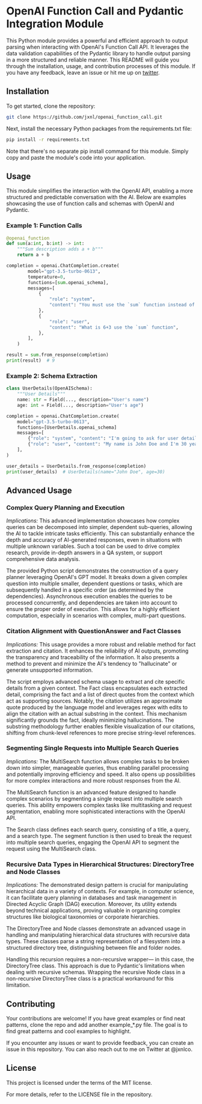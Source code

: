 # OpenAI Function Call and Pydantic Integration Module

This Python module provides a powerful and efficient approach to output parsing when interacting with OpenAI's Function Call API. It leverages the data validation capabilities of the Pydantic library to handle output parsing in a more structured and reliable manner. This README will guide you through the installation, usage, and contribution processes of this module.
If you have any feedback, leave an issue or hit me up on [twitter](https://twitter.com/jxnlco). 


## Installation

To get started, clone the repository:

```bash
git clone https://github.com/jxnl/openai_function_call.git
```

Next, install the necessary Python packages from the requirements.txt file:

```bash
pip install -r requirements.txt
```

Note that there's no separate pip install command for this module. Simply copy and paste the module's code into your application.

## Usage

This module simplifies the interaction with the OpenAI API, enabling a more structured and predictable conversation with the AI. Below are examples showcasing the use of function calls and schemas with OpenAI and Pydantic.

### Example 1: Function Calls

```python
@openai_function
def sum(a:int, b:int) -> int:
    """Sum description adds a + b"""
    return a + b

completion = openai.ChatCompletion.create(
        model="gpt-3.5-turbo-0613",
        temperature=0,
        functions=[sum.openai_schema],
        messages=[
            {
                "role": "system",
                "content": "You must use the `sum` function instead of adding yourself.",
            },
            {
                "role": "user",
                "content": "What is 6+3 use the `sum` function",
            },
        ],
    )

result = sum.from_response(completion)
print(result)  # 9
```

### Example 2: Schema Extraction

```python
class UserDetails(OpenAISchema):
    """User Details"""
    name: str = Field(..., description="User's name")
    age: int = Field(..., description="User's age")

completion = openai.ChatCompletion.create(
    model="gpt-3.5-turbo-0613",
    functions=[UserDetails.openai_schema]
    messages=[
        {"role": "system", "content": "I'm going to ask for user details. Use UserDetails to parse this data."},
        {"role": "user", "content": "My name is John Doe and I'm 30 years old."},
    ],
)

user_details = UserDetails.from_response(completion)
print(user_details)  # UserDetails(name="John Doe", age=30)
```

## Advanced Usage

### Complex Query Planning and Execution

*Implications:* This advanced implementation showcases how complex queries can be decomposed into simpler, dependent sub-queries, allowing the AI to tackle intricate tasks efficiently. This can substantially enhance the depth and accuracy of AI-generated responses, even in situations with multiple unknown variables. Such a tool can be used to drive complex research, provide in-depth answers in a QA system, or support comprehensive data analysis.

The provided Python script demonstrates the construction of a query planner leveraging OpenAI's GPT model. It breaks down a given complex question into multiple smaller, dependent questions or tasks, which are subsequently handled in a specific order (as determined by the dependencies). Asynchronous execution enables the queries to be processed concurrently, and dependencies are taken into account to ensure the proper order of execution. This allows for a highly efficient computation, especially in scenarios with complex, multi-part questions.

### Citation Alignment with QuestionAnswer and Fact Classes

*Implications:* This usage provides a more robust and reliable method for fact extraction and citation. It enhances the reliability of AI outputs, promoting the transparency and traceability of the information. It also presents a method to prevent and minimize the AI's tendency to "hallucinate" or generate unsupported information.

The script employs advanced schema usage to extract and cite specific details from a given context. The Fact class encapsulates each extracted detail, comprising the fact and a list of direct quotes from the context which act as supporting sources. Notably, the citation utilizes an approximate quote produced by the language model and leverages regex with edits to align the citation with an actual substring in the context. This mechanism significantly grounds the fact, ideally minimizing hallucinations. The substring methodology further enables flexible visualization of our citations, shifting from chunk-level references to more precise string-level references.

### Segmenting Single Requests into Multiple Search Queries

*Implications:* The MultiSearch function allows complex tasks to be broken down into simpler, manageable queries, thus enabling parallel processing and potentially improving efficiency and speed. It also opens up possibilities for more complex interactions and more robust responses from the AI.

The MultiSearch function is an advanced feature designed to handle complex scenarios by segmenting a single request into multiple search queries. This ability empowers complex tasks like multitasking and request segmentation, enabling more sophisticated interactions with the OpenAI API.

The Search class defines each search query, consisting of a title, a query, and a search type. The segment function is then used to break the request into multiple search queries, engaging the OpenAI API to segment the request using the MultiSearch class.

### Recursive Data Types in Hierarchical Structures: DirectoryTree and Node Classes

*Implications:* The demonstrated design pattern is crucial for manipulating hierarchical data in a variety of contexts. For example, in computer science, it can facilitate query planning in databases and task management in Directed Acyclic Graph (DAG) execution. Moreover, its utility extends beyond technical applications, proving valuable in organizing complex structures like biological taxonomies or corporate hierarchies.

The DirectoryTree and Node classes demonstrate an advanced usage in handling and manipulating hierarchical data structures with recursive data types. These classes parse a string representation of a filesystem into a structured directory tree, distinguishing between file and folder nodes.

Handling this recursion requires a non-recursive wrapper— in this case, the DirectoryTree class. This approach is due to Pydantic's limitations when dealing with recursive schemas. Wrapping the recursive Node class in a non-recursive DirectoryTree class is a practical workaround for this limitation.

## Contributing

Your contributions are welcome! If you have great examples or find neat patterns, clone the repo and add another example_*.py file. The goal is to find great patterns and cool examples to highlight.

If you encounter any issues or want to provide feedback, you can create an issue in this repository. You can also reach out to me on Twitter at @jxnlco.

## License

This project is licensed under the terms of the MIT license.

For more details, refer to the LICENSE file in the repository.